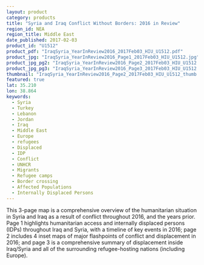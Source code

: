 ```yaml
---
layout: product
category: products
title: "Syria and Iraq Conflict Without Borders: 2016 in Review"
region_id: NEA
region_title: Middle East
date_published: 2017-02-03
product_id: "U1512"
product_pdf: "IraqSyria_YearInReview2016_2017Feb03_HIU_U1512.pdf"
product_jpg: "IraqSyria_YearInReview2016_Page1_2017Feb03_HIU_U1512.jpg"
product_jpg_pg2: "IraqSyria_YearInReview2016_Page2_2017Feb03_HIU_U1512.jpg"
product_jpg_pg3: "IraqSyria_YearInReview2016_Page3_2017Feb03_HIU_U1512.jpg"
thumbnail: "IraqSyria_YearInReview2016_Page2_2017Feb03_HIU_U1512_thumb.jpg"
featured: true
lat: 35.210
lon: 38.864
keywords:
  - Syria
  - Turkey
  - Lebanon
  - Jordan
  - Iraq
  - Middle East
  - Europe
  - refugees
  - Displaced
  - IDP
  - Conflict
  - UNHCR
  - Migrants
  - Refugee camps
  - Border crossing
  - Affected Populations
  - Internally Displaced Persons
---
```

This 3-page map is a comprehensive overview of the humanitarian situation in Syria and Iraq as a result of conflict throughout 2016, and the years prior. Page 1 highlights humanitarian access and internally displaced persons (IDPs) throughout Iraq and Syria, with a timeline of key events in 2016; page 2 includes 4 inset maps of major flashpoints of conflict and displacement in 2016; and page 3 is a comprehensive summary of displacement inside Iraq/Syria and all of the surrounding refugee-hosting nations (including Europe).
